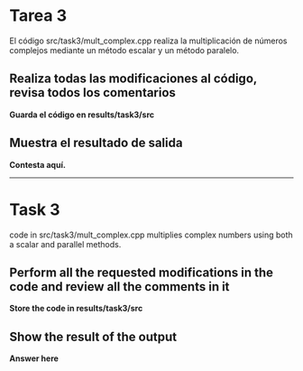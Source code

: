 # Tarea 3
El código src/task3/mult_complex.cpp realiza la multiplicación de números complejos mediante un método escalar y un
método paralelo.

## Realiza todas las modificaciones al código, revisa todos los comentarios
**Guarda el código en results/task3/src**

## Muestra el resultado de salida
**Contesta aquí.**

----

# Task 3
code in src/task3/mult_complex.cpp multiplies complex numbers using both a scalar and parallel methods.

## Perform all the requested modifications in the code and review all the comments in it
**Store the code in results/task3/src**

## Show the result of the output
**Answer here**
